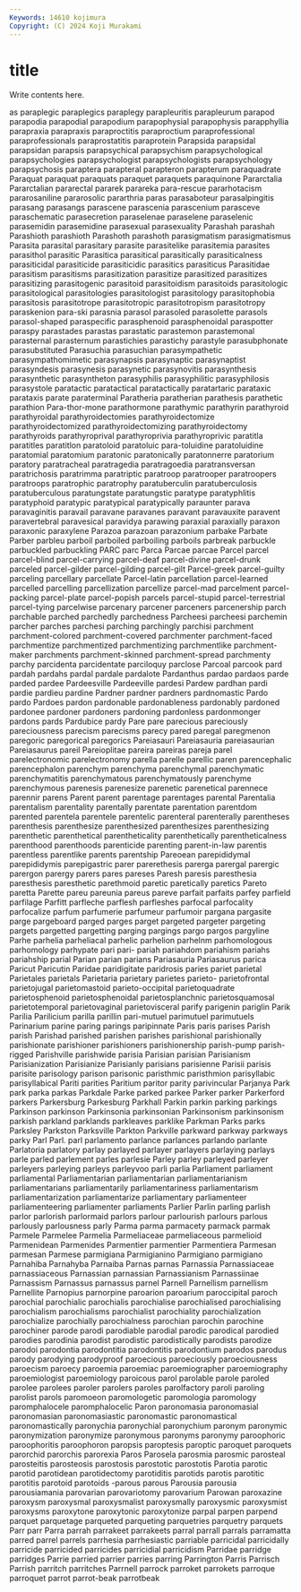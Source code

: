 ```yaml
---
Keywords: 14610 kojimura
Copyright: (C) 2024 Koji Murakami
---
```


# title

Write contents here.



as paraplegic paraplegics paraplegy parapleuritis parapleurum parapod parapodia parapodial
parapodium parapophysial parapophysis parapphyllia parapraxia parapraxis paraproctitis paraproctium paraprofessional paraprofessionals
paraprostatitis paraprotein Parapsida parapsidal parapsidan parapsis parapsychical parapsychism parapsychological parapsychologies
parapsychologist parapsychologists parapsychology parapsychosis paraptera parapteral parapteron parapterum paraquadrate Paraquat
paraquat paraquats paraquet paraquets paraquinone Pararctalia Pararctalian pararectal pararek parareka
para-rescue pararhotacism pararosaniline pararosolic pararthria paras parasaboteur parasalpingitis parasang parasangs
parascene parascenia parascenium parasceve paraschematic parasecretion paraselenae paraselene paraselenic parasemidin
parasemidine parasexual parasexuality Parashah parashah Parashioth parashioth Parashoth parashoth parasigmatism
parasigmatismus Parasita parasital parasitary parasite parasitelike parasitemia parasites parasithol parasitic
Parasitica parasitical parasitically parasiticalness parasiticidal parasiticide parasiticidic parasitics parasiticus Parasitidae
parasitism parasitisms parasitization parasitize parasitized parasitizes parasitizing parasitogenic parasitoid parasitoidism
parasitoids parasitologic parasitological parasitologies parasitologist parasitology parasitophobia parasitosis parasitotrope parasitotropic
parasitotropism parasitotropy paraskenion para-ski parasnia parasol parasoled parasolette parasols parasol-shaped
paraspecific parasphenoid parasphenoidal paraspotter paraspy parastades parastas parastatic parastemon parastemonal
parasternal parasternum parastichies parastichy parastyle parasubphonate parasubstituted Parasuchia parasuchian parasympathetic
parasympathomimetic parasynapsis parasynaptic parasynaptist parasyndesis parasynesis parasynetic parasynovitis parasynthesis parasynthetic
parasyntheton parasyphilis parasyphilitic parasyphilosis parasystole paratactic paratactical paratactically paratartaric parataxic
parataxis parate paraterminal Paratheria paratherian parathesis parathetic parathion Para-thor-mone parathormone
parathymic parathyrin parathyroid parathyroidal parathyroidectomies parathyroidectomize parathyroidectomized parathyroidectomizing parathyroidectomy parathyroids
parathyroprival parathyroprivia parathyroprivic paratitla paratitles paratitlon paratoloid paratoluic para-toluidine paratoluidine
paratomial paratomium paratonic paratonically paratonnerre paratorium paratory paratracheal paratragedia paratragoedia
paratransversan paratrichosis paratrimma paratriptic paratroop paratrooper paratroopers paratroops paratrophic paratrophy
paratuberculin paratuberculosis paratuberculous paratungstate paratungstic paratype paratyphlitis paratyphoid paratypic paratypical
paratypically paraunter parava paravaginitis paravail paravane paravanes paravant paravauxite paravent
paravertebral paravesical paravidya parawing paraxial paraxially paraxon paraxonic paraxylene Parazoa
parazoan parazonium parbake Parbate Parber parbleu parboil parboiled parboiling parboils
parbreak parbuckle parbuckled parbuckling PARC parc Parca Parcae parcae Parcel
parcel parcel-blind parcel-carrying parcel-deaf parcel-divine parcel-drunk parceled parcel-gilder parcel-gilding parcel-gilt
Parcel-greek parcel-guilty parceling parcellary parcellate Parcel-latin parcellation parcel-learned parcelled parcelling
parcellization parcellize parcel-mad parcelment parcel-packing parcel-plate parcel-popish parcels parcel-stupid parcel-terrestrial
parcel-tying parcelwise parcenary parcener parceners parcenership parch parchable parched parchedly
parchedness Parcheesi parcheesi parchemin parcher parches parchesi parching parchingly parchisi
parchment parchment-colored parchment-covered parchmenter parchment-faced parchmentize parchmentized parchmentizing parchmentlike parchment-maker
parchments parchment-skinned parchment-spread parchmenty parchy parcidenta parcidentate parciloquy parclose Parcoal
parcook pard pardah pardahs pardal pardale pardalote Pardanthus pardao pardaos
parde parded pardee Pardeesville Pardeeville pardesi Pardew pardhan pardi pardie
pardieu pardine Pardner pardner pardners pardnomastic Pardo pardo Pardoes pardon
pardonable pardonableness pardonably pardoned pardonee pardoner pardoners pardoning pardonless pardonmonger
pardons pards Pardubice pardy Pare pare parecious pareciously pareciousness parecism
parecisms parecy pared paregal paregmenon paregoric paregorical paregorics Pareiasauri Pareiasauria
pareiasaurian Pareiasaurus pareil Pareioplitae pareira pareiras pareja parel parelectronomic parelectronomy
parella parelle parellic paren parencephalic parencephalon parenchym parenchyma parenchymal parenchymatic
parenchymatitis parenchymatous parenchymatously parenchyme parenchymous parenesis parenesize parenetic parenetical parennece
parennir parens Parent parent parentage parentages parental Parentalia parentalism parentality
parentally parentate parentation parentdom parented parentela parentele parentelic parenteral parenterally
parentheses parenthesis parenthesize parenthesized parenthesizes parenthesizing parenthetic parenthetical parentheticality parenthetically
parentheticalness parenthood parenthoods parenticide parenting parent-in-law parentis parentless parentlike parents
parentship Pareoean parepididymal parepididymis parepigastric parer parerethesis parerga parergal parergic
parergon parergy parers pares pareses Paresh paresis paresthesia paresthesis paresthetic
parethmoid paretic paretically paretics Pareto paretta Parette pareu pareunia pareus
pareve parfait parfaits parfey parfield parfilage Parfitt parfleche parflesh parfleshes
parfocal parfocality parfocalize parfum parfumerie parfumeur parfumoir pargana pargasite parge
pargeboard parged parges parget pargeted pargeter pargeting pargets pargetted pargetting
parging pargings pargo pargos pargyline Parhe parhelia parheliacal parhelic parhelion
parhelnm parhomologous parhomology parhypate pari pari- pariah pariahdom pariahism pariahs
pariahship parial Parian parian parians Pariasauria Pariasaurus parica Paricut Paricutin
Paridae paridigitate paridrosis paries pariet parietal Parietales parietals Parietaria parietary
parietes parieto- parietofrontal parietojugal parietomastoid parieto-occipital parietoquadrate parietosphenoid parietosphenoidal parietosplanchnic
parietosquamosal parietotemporal parietovaginal parietovisceral parify parigenin pariglin Parik Parilia Parilicium
parilla parillin pari-mutuel parimutuel parimutuels Parinarium parine paring parings paripinnate
Paris paris parises Parish parish Parishad parished parishen parishes parishional
parishionally parishionate parishioner parishioners parishionership parish-pump parish-rigged Parishville parishwide parisia
Parisian parisian Parisianism Parisianization Parisianize Parisianly parisians parisienne Parisii parisis
parisite parisology parison parisonic paristhmic paristhmion parisyllabic parisyllabical Pariti parities
Paritium paritor parity parivincular Parjanya Park park parka parkas Parkdale
Parke parked parkee Parker parker Parkerford parkers Parkersburg Parkesburg Parkhall
Parkin parkin parking parkings Parkinson parkinson Parkinsonia parkinsonian Parkinsonism parkinsonism
parkish parkland parklands parkleaves parklike Parkman Parks parks Parksley Parkston
Parksville Parkton Parkville parkward parkway parkways parky Parl Parl. parl
parlamento parlance parlances parlando parlante Parlatoria parlatory parlay parlayed parlayer
parlayers parlaying parlays parle parled parlement parles parlesie Parley parley
parleyed parleyer parleyers parleying parleys parleyvoo parli parlia Parliament parliament
parliamental Parliamentarian parliamentarian parliamentarianism parliamentarians parliamentarily parliamentariness parliamentarism parliamentarization parliamentarize
parliamentary parliamenteer parliamenteering parliamenter parliaments Parlier Parlin parling parlish parlor
parlorish parlormaid parlors parlour parlourish parlours parlous parlously parlousness parly
Parma parma parmacety parmack parmak Parmele Parmelee Parmelia Parmeliaceae parmeliaceous
parmelioid Parmenidean Parmenides Parmentier parmentier Parmentiera Parmesan parmesan Parmese parmigiana
Parmigianino Parmigiano parmigiano Parnahiba Parnahyba Parnaiba Parnas parnas Parnassia Parnassiaceae
parnassiaceous Parnassian parnassian Parnassianism Parnassiinae Parnassism Parnassus parnassus parnel Parnell
Parnellism parnellism Parnellite Parnopius parnorpine paroarion paroarium paroccipital paroch parochial
parochialic parochialis parochialise parochialised parochialising parochialism parochialisms parochialist parochiality parochialization
parochialize parochially parochialness parochian parochin parochine parochiner parode parodi parodiable
parodial parodic parodical parodied parodies parodinia parodist parodistic parodistically parodists
parodize parodoi parodontia parodontitia parodontitis parodontium parodos parodus parody parodying
parodyproof paroecious paroeciously paroeciousness paroecism paroecy paroemia paroemiac paroemiographer paroemiography
paroemiologist paroemiology paroicous parol parolable parole paroled parolee parolees paroler
parolers paroles parolfactory paroli paroling parolist parols paromoeon paromologetic paromologia
paromology paromphalocele paromphalocelic Paron paronomasia paronomasial paronomasian paronomasiastic paronomastic paronomastical
paronomastically paronychia paronychial paronychium paronym paronymic paronymization paronymize paronymous paronyms
paronymy paroophoric paroophoritis paroophoron paropsis paroptesis paroptic paroquet paroquets parorchid
parorchis parorexia Paros Parosela parosmia parosmic parosteal parosteitis parosteosis parostosis
parostotic parostotis Parotia parotic parotid parotidean parotidectomy parotiditis parotids parotis
parotitic parotitis parotoid parotoids -parous parous Parousia parousia parousiamania parovarian
parovariotomy parovarium Parowan paroxazine paroxysm paroxysmal paroxysmalist paroxysmally paroxysmic paroxysmist
paroxysms paroxytone paroxytonic paroxytonize parpal parpen parpend parquet parquetage parqueted
parqueting parquetries parquetry parquets Parr parr Parra parrah parrakeet parrakeets
parral parrall parrals parramatta parred parrel parrels parrhesia parrhesiastic parriable
parricidal parricidally parricide parricided parricides parricidial parricidism Parridae parridge parridges
Parrie parried parrier parries parring Parrington Parris Parrisch Parrish parritch
parritches Parrnell parrock parroket parrokets parroque parroquet parrot parrot-beak parrotbeak
